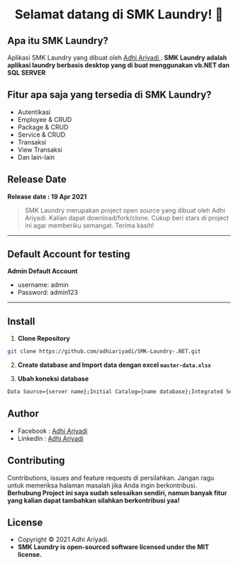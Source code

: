 <h1 align="center">Selamat datang di SMK Laundry! 👋</h1>

## Apa itu SMK Laundry?

Aplikasi SMK Laundry yang dibuat oleh <a href="https://github.com/adhiariyadi"> Adhi Ariyadi </a>. **SMK Laundry adalah aplikasi laundry berbasis desktop yang di buat menggunakan vb.NET dan SQL SERVER**

## Fitur apa saja yang tersedia di SMK Laundry?

- Autentikasi
- Employee & CRUD
- Package & CRUD
- Service & CRUD
- Transaksi
- View Transaksi
- Dan lain-lain

## Release Date

**Release date : 19 Apr 2021**

> SMK Laundry merupakan project open source yang dibuat oleh Adhi Ariyadi. Kalian dapat download/fork/clone. Cukup beri stars di project ini agar memberiku semangat. Terima kasih!

---

## Default Account for testing

**Admin Default Account**

- username: admin
- Password: admin123

---

## Install

1. **Clone Repository**

```bash
git clone https://github.com/adhiariyadi/SMK-Laundry-.NET.git
```

2. **Create database and Import data dengan excel `master-data.xlsx`**

3. **Ubah koneksi database**

```bash
Data Source={server name};Initial Catalog={name database};Integrated Security=True
```

## Author

- Facebook : <a href="https://web.facebook.com/adhiariyadi.me/"> Adhi Ariyadi</a>
- LinkedIn : <a href="https://www.linkedin.com/in/adhiariyadi/"> Adhi Ariyadi</a>

## Contributing

Contributions, issues and feature requests di persilahkan.
Jangan ragu untuk memeriksa halaman masalah jika Anda ingin berkontribusi. **Berhubung Project ini saya sudah selesaikan sendiri, namun banyak fitur yang kalian dapat tambahkan silahkan berkontribusi yaa!**

## License

- Copyright © 2021 Adhi Ariyadi.
- **SMK Laundry is open-sourced software licensed under the MIT license.**
